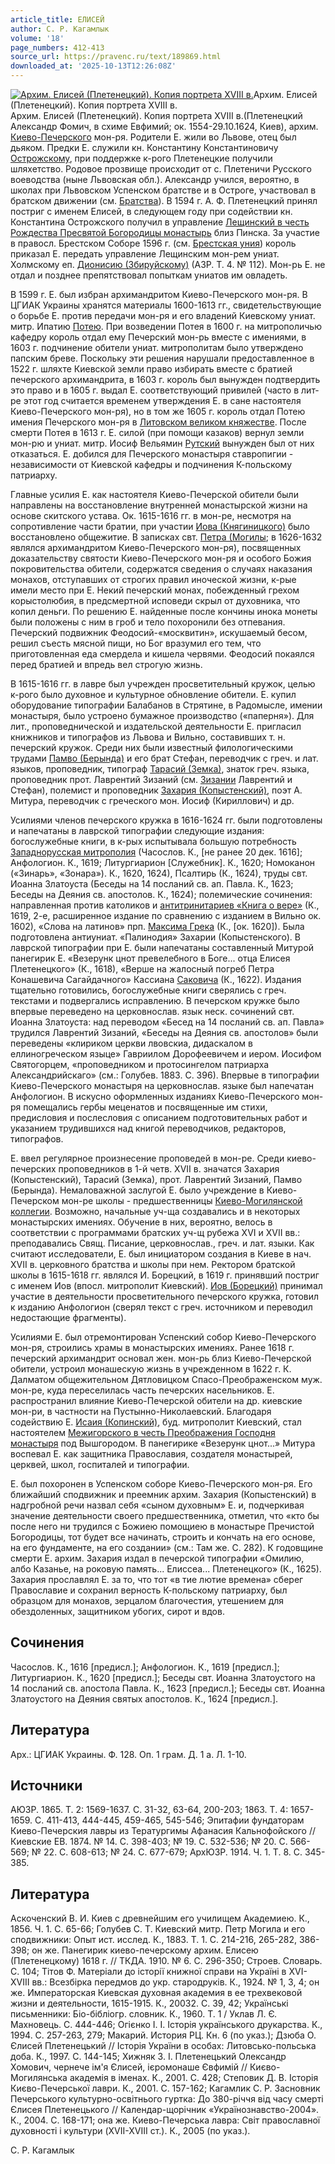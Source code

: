```yaml
---
article_title: ЕЛИСЕЙ
author: С. Р. Кагамлык
volume: '18'
page_numbers: 412-413
source_url: https://pravenc.ru/text/189869.html
downloaded_at: '2025-10-13T12:26:08Z'
---
```


[![Архим. Елисей (Плетенецкий). Копия портрета XVIII в.](https://pravenc.ru/data/664/493/1234/i200.jpg "Кликните для увеличения картинки")](https://pravenc.ru/data/664/493/1234/i400.jpg)Архим. Елисей (Плетенецкий). Копия портрета XVIII в.  
Архим. Елисей (Плетенецкий). Копия портрета XVIII в.(Плетенецкий Александр Фомич, в схиме Евфимий; ок. 1554-29.10.1624, Киев), архим. [Киево-Печерского](https://pravenc.ru/text/Киево-Печерского.html) мон-ря. Родители Е. жили во Львове, отец был дьяком. Предки Е. служили кн. Константину Константиновичу [Острожскому](https://pravenc.ru/text/Острожскому.html), при поддержке к-рого Плетенецкие получили шляхетство. Родовое прозвище происходит от с. Плетеничи Русского воеводства (ныне Львовская обл.). Александр учился, вероятно, в школах при Львовском Успенском братстве и в Остроге, участвовал в братском движении (см. [Братства](https://pravenc.ru/text/Братства.html)). В 1594 г. А. Ф. Плетенецкий принял постриг с именем Елисей, в следующем году при содействии кн. Константина Острожского получил в управление [Лещинский в честь Рождества Пресвятой Богородицы монастырь](<https://pravenc.ru/text/Лещинский в честь Рождества Пресвятой Богородицы монастырь.html>) близ Пинска. За участие в правосл. Брестском Соборе 1596 г. (см. [Брестская уния](<https://pravenc.ru/text/Брестская уния.html>)) король приказал Е. передать управление Лещинским мон-рем униат. Холмскому еп. [Дионисию (Збируйскому)](https://pravenc.ru/text/Дионисий.html) (АЗР. Т. 4. № 112). Мон-рь Е. не отдал и позднее препятствовал попыткам униатов им овладеть.

В 1599 г. Е. был избран архимандритом Киево-Печерского мон-ря. В ЦГИАК Украины хранятся материалы 1600-1613 гг., свидетельствующие о борьбе Е. против передачи мон-ря и его владений Киевскому униат. митр. Ипатию [Потею](https://pravenc.ru/text/Потею.html). При возведении Потея в 1600 г. на митрополичью кафедру король отдал ему Печерский мон-рь вместе с имениями, в 1603 г. подчинение обители униат. митрополитам было утверждено папским бреве. Поскольку эти решения нарушали предоставленное в 1522 г. шляхте Киевской земли право избирать вместе с братией печерского архимандрита, в 1603 г. король был вынужден подтвердить это право и в 1605 г. выдал Е. соответствующий привилей (часто в лит-ре этот год считается временем утверждения Е. в сане настоятеля Киево-Печерского мон-ря), но в том же 1605 г. король отдал Потею имения Печерского мон-ря в [Литовском великом княжестве](<https://pravenc.ru/text/Литовском великом княжестве.html>). После смерти Потея в 1613 г. Е. силой (при помощи казаков) вернул земли мон-рю и униат. митр. Иосиф Вельямин [Рутский](https://pravenc.ru/text/Рутский.html) вынужден был от них отказаться. Е. добился для Печерского монастыря ставропигии - независимости от Киевской кафедры и подчинения К-польскому патриарху.

Главные усилия Е. как настоятеля Киево-Печерской обители были направлены на восстановление внутренней монастырской жизни на основе скитского устава. Ок. 1615-1616 гг. в мон-ре, несмотря на сопротивление части братии, при участии [Иова (Княгиницкого)](<https://pravenc.ru/text/Иова (Княгиницкого).html>) было восстановлено общежитие. В записках свт. [Петра (Могилы](<https://pravenc.ru/text/Петра (Могилы.html>); в 1626-1632 являлся архимандритом Киево-Печерского мон-ря), посвященных доказательству святости Киево-Печерского мон-ря и особого Божия покровительства обители, содержатся сведения о случаях наказания монахов, отступавших от строгих правил иноческой жизни, к-рые имели место при Е. Некий печерский монах, побежденный грехом корыстолюбия, в предсмертной исповеди скрыл от духовника, что копил деньги. По решению Е. найденные после кончины инока монеты были положены с ним в гроб и тело похоронили без отпевания. Печерский подвижник Феодосий-«москвитин», искушаемый бесом, решил съесть мясной пищи, но Бог вразумил его тем, что приготовленная еда смердела и кишела червями. Феодосий покаялся перед братией и впредь вел строгую жизнь.

В 1615-1616 гг. в лавре был учрежден просветительный кружок, целью к-рого было духовное и культурное обновление обители. Е. купил оборудование типографии Балабанов в Стрятине, в Радомысле, имении монастыря, было устроено бумажное производство («паперня»). Для лит., проповеднической и издательской деятельности Е. пригласил книжников и типографов из Львова и Вильно, составивших т. н. печерский кружок. Среди них были известный филологическими трудами [Памво (Берында)](<https://pravenc.ru/text/Памво (Берында).html>) и его брат Стефан, переводчик с греч. и лат. языков, проповедник, типограф [Тарасий (Земка)](<https://pravenc.ru/text/Тарасий (Земка).html>), знаток греч. языка, проповедник прот. Лаврентий Зизаний (см. [Зизании](https://pravenc.ru/text/Зизании.html) Лаврентий и Стефан), полемист и проповедник [Захария (Копыстенский)](<https://pravenc.ru/text/Захария (Копыстенский).html>), поэт А. Митура, переводчик с греческого мон. Иосиф (Кириллович) и др.

Усилиями членов печерского кружка в 1616-1624 гг. были подготовлены и напечатаны в лаврской типографии следующие издания: богослужебные книги, в к-рых испытывала большую потребность [Западнорусская митрополия](<https://pravenc.ru/text/Западнорусская митрополия.html>) (Часослов. К., [не ранее 20 дек. 1616]; Анфологион. К., 1619; Литургиарион [Служебник]. К., 1620; Номоканон («Зинарь», «Зонара»). К., 1620, 1624), Псалтирь (К., 1624), труды свт. Иоанна Златоуста (Беседы на 14 посланий св. ап. Павла. К., 1623; Беседы на Деяния св. апостолов. К., 1624); полемические сочинения: направленная против католиков и [антитринитариев «Книга о вере»](<https://pravenc.ru/text/антитринитариев  Книга о вере .html>) (К., 1619, 2-е, расширенное издание по сравнению с изданием в Вильно ок. 1602), «Слова на латинов» прп. [Максима Грека](<https://pravenc.ru/text/Максим Грек.html>) (К., [ок. 1620]). Была подготовлена антиуниат. «Палинодия» Захарии (Копыстенского). В лаврской типографии при Е. были напечатаны составленный Митурой панегирик Е. «Везерунк цнот превелебного в Боге... отца Елисея Плетенецкого» (К., 1618), «Верше на жалосный погреб Петра Конашевича Сагайдачного» Кассиана [Саковича](https://pravenc.ru/text/Саковича.html) (К., 1622). Издания тщательно готовились, богослужебные книги сверялись с греч. текстами и подвергались исправлению. В печерском кружке было впервые переведено на церковнослав. язык неск. сочинений свт. Иоанна Златоуста: над переводом «Бесед на 14 посланий св. ап. Павла» трудился Лаврентий Зизаний, «Беседы на Деяния св. апостолов» были переведены «клириком церкви лвовскиа, дидаскалом в еллиногреческом языце» Гавриилом Дорофеевичем и иером. Иосифом Святогорцем, «проповедником и протосингелом патриарха Александрийскаго» (см.: Голубев. 1883. С. 396). Впервые в типографии Киево-Печерского монастыря на церковнослав. языке был напечатан Анфологион. В искусно оформленных изданиях Киево-Печерского мон-ря помещались гербы меценатов и посвященные им стихи, предисловия и послесловия с описанием подготовительных работ и указанием трудившихся над книгой переводчиков, редакторов, типографов.

Е. ввел регулярное произнесение проповедей в мон-ре. Среди киево-печерских проповедников в 1-й четв. XVII в. значатся Захария (Копыстенский), Тарасий (Земка), прот. Лаврентий Зизаний, Памво (Берында). Немаловажной заслугой Е. было учреждение в Киево-Печерском мон-ре школы - предшественницы [Киево-Могилянской коллегии](<https://pravenc.ru/text/Киево-Могилянская коллегия.html>). Возможно, начальные уч-ща создавались и в некоторых монастырских имениях. Обучение в них, вероятно, велось в соответствии с программами братских уч-щ рубежа XVI и XVII вв.: преподавались Свящ. Писание, церковнослав., греч. и лат. языки. Как считают исследователи, Е. был инициатором создания в Киеве в нач. XVII в. церковного братства и школы при нем. Ректором братской школы в 1615-1618 гг. являлся И. Борецкий, в 1619 г. принявший постриг с именем Иов (впосл. митрополит Киевский). [Иов (Борецкий)](https://pravenc.ru/text/ИОВ.html) принимал участие в деятельности просветительного печерского кружка, готовил к изданию Анфологион (сверял текст с греч. источником и переводил недостающие фрагменты).

Усилиями Е. был отремонтирован Успенский собор Киево-Печерского мон-ря, строились храмы в монастырских имениях. Ранее 1618 г. печерский архимандрит основал жен. мон-рь близ Киево-Печерской обители, устроил монашескую жизнь в учрежденном в 1622 г. К. Далматом общежительном Дятловицком Спасо-Преображенском муж. мон-ре, куда переселилась часть печерских насельников. Е. распространил влияние Киево-Печерской обители на др. киевские мон-ри, в частности на Пустынно-Николаевский. Благодаря содействию Е. [Исаия (Копинский)](<https://pravenc.ru/text/Исаия (Копинский).html>), буд. митрополит Киевский, стал настоятелем [Межигорского в честь Преображения Господня монастыря](<https://pravenc.ru/text/Межигорского в честь Преображения Господня монастыря.html>) под Вышгородом. В панегирике «Везерунк цнот...» Митура воспевал Е. как защитника Православия, создателя монастырей, церквей, школ, госпиталей и типографии.

Е. был похоронен в Успенском соборе Киево-Печерского мон-ря. Его ближайший сподвижник и преемник архим. Захария (Копыстенский) в надгробной речи назвал себя «сыном духовным» Е. и, подчеркивая значение деятельности своего предшественника, отметил, что «кто бы после него ни трудился с Божиею помощиею в монастыре Пречистой Богородицы, тот будет все начинать, строить и кончать на его основе, на его фундаменте, на его создании» (см.: Там же. С. 282). К годовщине смерти Е. архим. Захария издал в печерской типографии «Омилию, албо Казанье, на роковую память... Елиссеа... Плетенецкого» (К., 1625). Захария прославлял Е. за то, что тот «в тие лютие времена» сберег Православие и сохранил верность К-польскому патриарху, был образцом для монахов, зерцалом благочестия, утешением для обездоленных, защитником убогих, сирот и вдов.

## Сочинения

Часослов. К., 1616 [предисл.]; Анфологион. К., 1619 [предисл.]; Литургиарион. К., 1620 [предисл.]; Беседы свт. Иоанна Златоустого на 14 посланий св. апостола Павла. К., 1623 [предисл.]; Беседы свт. Иоанна Златоустого на Деяния святых апостолов. К., 1624 [предисл.].

## Литература

Арх.: ЦГИАК Украины. Ф. 128. Оп. 1 грам. Д. 1 а. Л. 1-10.

## Источники

АЮЗР. 1865. Т. 2: 1569-1637. С. 31-32, 63-64, 200-203; 1863. Т. 4: 1657-1659. С. 411-413, 444-445, 459-465, 545-546; Эпитафии фундаторам Киево-Печерския лавры из Тератургимы Афанасия Кальнофойского // Киевские ЕВ. 1874. № 14. С. 398-403; № 19. С. 532-536; № 20. С. 566-569; № 22. С. 608-613; № 24. С. 677-679; АрхЮЗР. 1914. Ч. 1. Т. 8. С. 345-385.

## Литература

Аскоченский В. И. Киев с древнейшим его училищем Академиею. К., 1856. Ч. 1. С. 65-66; Голубев С. Т. Киевский митр. Петр Могила и его сподвижники: Опыт ист. исслед. К., 1883. Т. 1. С. 214-216, 265-282, 386-398; он же. Панегирик киево-печерскому архим. Елисею (Плетенецкому) 1618 г. // ТКДА. 1910. № 6. С. 296-350; Строев. Словарь. С. 104; Тiтов Ф. Матерiали до iсторiï книжноï справи на Украïнi в ХVI-ХVIII вв.: Всезбiрка передмов до укр. стародрукiв. К., 1924. № 1, 3, 4; он же. Императорская Киевская духовная академия в ее трехвековой жизни и деятельности, 1615-1915. К., 20032. С. 39, 42; Украïнськi письменники: Бiо-бiблiогр. словник. К., 1960. Т. 1 / Уклав Л. Є. Махновець. С. 444-446; Огiєнко I. I. Iсторiя украïнського друкарства. К., 1994. С. 257-263, 279; Макарий. История РЦ. Кн. 6 (по указ.); Дзюба О. Єлисей Плетенецький // Iсторiя Украïни в особах: Литовсько-польська доба. К., 1997. С. 144-145; Хижняк З. I. Плетенецький Олександр Хомович, чернече iм'я Єлисей, iєромонаше Євфимiй // Києво-Могилянська академiя в iменах. К., 2001. С. 428; Степовик Д. В. Iсторiя Києво-Печерськоï лаври. К., 2001. С. 157-162; Кагамлик С. Р. Засновник Печерського культурно-освiтнього гуртка: До 380-рiччя вiд часу смертi Єлисея Плетенецького // Календар-щорiчник «Украïнознавство-2004». К., 2004. С. 168-171; она же. Киево-Печерська лавра: Свiт православноï духовностi i культури (XVII-XVIII ст.). К., 2005 (по указ.).

С. Р. Кагамлык
